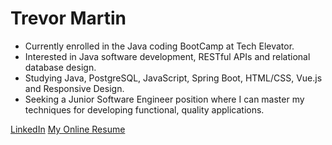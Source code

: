 # Trevor Martin

- Currently enrolled in the Java coding BootCamp at Tech Elevator.  
- Interested in Java software development, RESTful APIs and relational database design.  
- Studying Java, PostgreSQL, JavaScript, Spring Boot, HTML/CSS, Vue.js and Responsive Design.  
- Seeking a Junior Software Engineer position where I can master my techniques for developing functional, quality applications.

<a href="https://www.linkedin.com/in/trevordmartin/" target="_blank">LinkedIn</a>
[My Online Resume](https://trevordmartin.github.io/portfolio/index.html)

<!---
TrevorDMartin/TrevorDMartin is a ✨ special ✨ repository because its `README.md` (this file) appears on your GitHub profile.
You can click the Preview link to take a look at your changes.
--->
